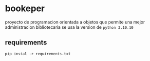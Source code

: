 # bookeper
proyecto de programacion orientada a objetos que permite una mejor administracion bibliotecaria
se usa la version de `python 3.10.10`

## requirements
`pip instal -r requirements.txt`

